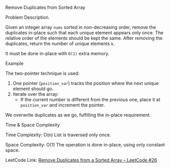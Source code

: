 Remove Duplicates from Sorted Array

Problem Description.

Given an integer array `nums` sorted in non-decreasing order, remove the duplicates in-place such that each unique element appears only once. The relative order of the elements should be kept the same. After removing the duplicates, return the number of unique elements `k`.

It must be done in-place with `O(1)` extra memory.

Example

The two-pointer technique is used:

1. One pointer (`position_var`) tracks the position where the next unique element should go.
2. Iterate over the array:
   - If the current number is different from the previous one, place it at `position_var` and increment the pointer.

We overwrite duplicates as we go, fulfilling the in-place requirement.

Time & Space Complexity

Time Complexity: O(n)
List is traversed only once.

Space Complexity: O(1)
The operation is done in-place, using only constant space.

LeetCode Link:
[Remove Duplicates from a Sorted Array – LeetCode #26](https://leetcode.com/problems/remove-duplicates-from-sorted-array/description/)